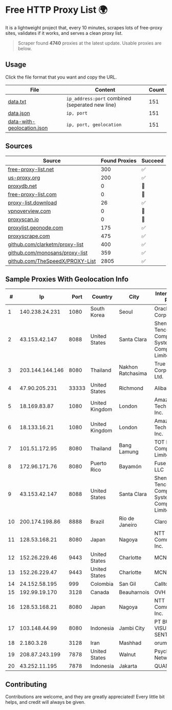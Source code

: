 
# Free HTTP Proxy List 🌍

It is a lightweight project that, every 10 minutes, scrapes lots of free-proxy sites, validates if it works, and serves a clean proxy list.


> Scraper found **4740** proxies at the latest update. Usable proxies are below.

## Usage

Click the file format that you want and copy the URL.


|File|Content|Count|
|----|-------|-----|
|[data.txt](https://raw.githubusercontent.com/themiralay/Proxy-List-World/master/data.txt)|`ip_address:port` combined (seperated new line)|151|
|[data.json](https://raw.githubusercontent.com/themiralay/Proxy-List-World/master/data.json)|`ip, port`|151|
|[data-with-geolocation.json](https://raw.githubusercontent.com/themiralay/Proxy-List-World/master/data-with-geolocation.json)|`ip, port, geolocation`|151|

## Sources

|Source|Found Proxies|Succeed|
|------|-------------|-------|
|[free-proxy-list.net](https://free-proxy-list.net)|300|✅|
|[us-proxy.org](https://www.us-proxy.org)|200|✅|
|[proxydb.net](http://proxydb.net)|0|🚫|
|[free-proxy-list.com](https://free-proxy-list.com/?page=&port=&type%5B%5D=http&type%5B%5D=https&up_time=0&search=Search)|0|🚫|
|[proxy-list.download](https://www.proxy-list.download/HTTP)|26|✅|
|[vpnoverview.com](https://vpnoverview.com/privacy/anonymous-browsing/free-proxy-servers)|0|🚫|
|[proxyscan.io](https://www.proxyscan.io)|0|🚫|
|[proxylist.geonode.com](https://proxylist.geonode.com/api/proxy-list?limit=300&page=1&sort_by=lastChecked&sort_type=desc&protocols=http,https)|175|✅|
|[proxyscrape.com](https://api.proxyscrape.com/v2/?request=displayproxies&protocol=http&timeout=10000&country=all&ssl=all&anonymity=all)|475|✅|
|[github.com/clarketm/proxy-list](https://raw.githubusercontent.com/clarketm/proxy-list/master/proxy-list-raw.txt)|400|✅|
|[github.com/monosans/proxy-list](https://raw.githubusercontent.com/monosans/proxy-list/main/proxies/http.txt)|359|✅|
|[github.com/TheSpeedX/PROXY-List](https://raw.githubusercontent.com/TheSpeedX/PROXY-List/master/http.txt)|2805|✅|


## Sample Proxies With Geolocation Info

|#|Ip|Port|Country|City|Internet Service Provider|
|-|--|----|-------|----|-------------------------|
|1|140.238.24.231|1080|South Korea|Seoul|Oracle Corporation|
|2|43.153.42.147|8088|United States|Santa Clara|Shenzhen Tencent Computer Systems Company Limited|
|3|203.144.144.146|8080|Thailand|Nakhon Ratchasima|True Internet Corporation CO. Ltd.|
|4|47.90.205.231|33333|United States|Richmond|Alibaba.com LLC|
|5|18.169.83.87|1080|United Kingdom|London|Amazon Technologies Inc.|
|6|18.133.16.21|1080|United Kingdom|London|Amazon Technologies Inc.|
|7|101.51.172.95|8080|Thailand|Bang Lamung|TOT Public Company Limited|
|8|172.96.171.76|8080|Puerto Rico|Bayamón|Fuse Telecom LLC|
|9|43.153.42.147|8088|United States|Santa Clara|Shenzhen Tencent Computer Systems Company Limited|
|10|200.174.198.86|8888|Brazil|Rio de Janeiro|Claro S.A|
|11|128.53.168.21|8080|Japan|Nagoya|NTT PC Communications, Inc.|
|12|152.26.229.46|9443|United States|Charlotte|MCNC|
|13|152.26.229.47|9443|United States|Charlotte|MCNC|
|14|24.152.58.195|999|Colombia|San Gil|Calltopbx S.A.S.|
|15|192.99.19.170|3128|Canada|Beauharnois|OVH SAS|
|16|128.53.168.21|8080|Japan|Nagoya|NTT PC Communications, Inc.|
|17|103.148.44.99|8080|Indonesia|Jambi City|PT BUANA VISUALNET SENTRA|
|18|2.180.3.28|3128|Iran|Mashhad|orumieh|
|19|208.87.243.199|7878|United States|Walnut|Psychz Networks|
|20|43.252.11.195|7878|Indonesia|Jakarta|QUANTUMNET|



## Contributing

Contributions are welcome, and they are greatly appreciated! Every
little bit helps, and credit will always be given.

